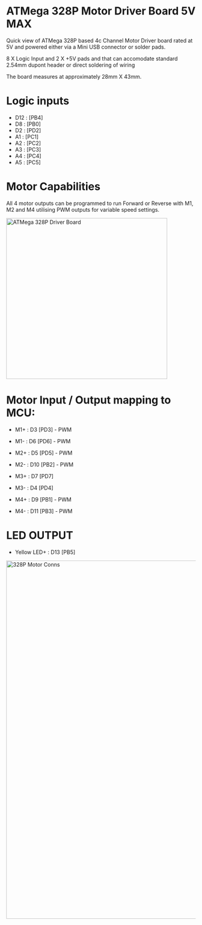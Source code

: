 # ATMega 328P Motor Driver Board 5V MAX

Quick view of ATMega 328P based 4c Channel Motor Driver board rated at 5V and powered either via a Mini USB connector or solder pads.

8 X Logic Input and 2 X +5V pads and that can accomodate standard 2.54mm dupont header or direct soldering of wiring

The board measures at approximately 28mm X 43mm.

# Logic inputs

* D12 : [PB4]
* D8  : [PB0]
* D2  : [PD2]
* A1  : [PC1]
* A2  : [PC2]
* A3  : [PC3]
* A4  : [PC4]
* A5  : [PC5]

# Motor Capabilities

All 4 motor outputs can be programmed to run Forward or Reverse with M1, M2 and M4 utilising PWM outputs for variable speed settings.

<img width="428" alt="ATMega 328P Driver Board" src="https://github.com/gxdeange/ATMega-328P-Motor-Driver-Board/assets/57690555/136c3b7f-b33e-4f8e-b9b2-1231b9f0e458">

# Motor Input / Output mapping to MCU:

* M1+ : D3 [PD3] - PWM
* M1- : D6 [PD6] - PWM
  
* M2+ : D5 [PD5] - PWM
* M2- : D10 [PB2] - PWM
  
* M3+ : D7 [PD7]
* M3- : D4 [PD4]
  
* M4+ : D9 [PB1] - PWM
* M4- : D11 [PB3] - PWM

# LED OUTPUT

* Yellow LED+ : D13 [PB5]

<img width="953" alt="328P Motor Conns" src="https://github.com/gxdeange/ATMega-328P-Motor-Driver-Board/assets/57690555/9786955a-5d9a-4359-9931-f27c76479d78">
